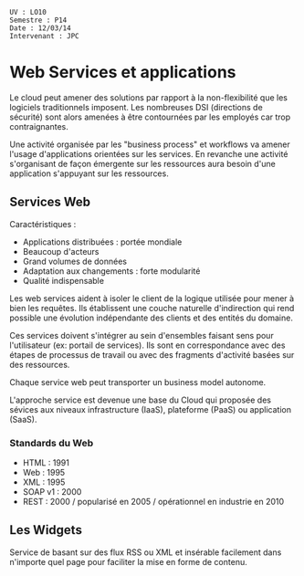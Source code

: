 	UV : LO10
	Semestre : P14
	Date : 12/03/14
	Intervenant : JPC

# Web Services et applications 

Le cloud peut amener des solutions par rapport à la non-flexibilité que les logiciels traditionnels imposent. Les nombreuses DSI (directions de sécurité) sont alors amenées à être contournées par les employés car trop contraignantes. 

Une activité organisée par les "business process" et workflows va amener l'usage d'applications orientées sur les services. En revanche une activité s'organisant de façon émergente sur les ressources aura besoin d'une application s'appuyant sur les ressources.

## Services Web

Caractéristiques :

* Applications distribuées : portée mondiale
* Beaucoup d'acteurs
* Grand volumes de données 
* Adaptation aux changements : forte modularité 
* Qualité indispensable

Les web services aident à isoler le client de la logique utilisée pour mener à bien les requêtes. Ils établissent une couche naturelle d'indirection qui rend possible une évolution indépendante des clients et des entités du domaine.  

Ces services doivent s'intégrer au sein d'ensembles faisant sens pour l'utilisateur (ex: portail de services). Ils sont en correspondance avec des étapes de processus de travail ou avec des fragments d'activité basées sur des ressources. 

Chaque service web peut transporter un business model autonome. 

L'approche service est devenue une base du Cloud qui proposée des sévices aux niveaux infrastructure (IaaS), plateforme (PaaS) ou application (SaaS). 

### Standards du Web

* HTML : 1991
* Web : 1995
* XML : 1995
* SOAP v1 : 2000
* REST : 2000 / popularisé en 2005 / opérationnel en industrie en 2010

## Les Widgets

Service de basant sur des flux RSS ou XML et insérable facilement dans n'importe quel page pour faciliter la mise en forme de contenu. 
